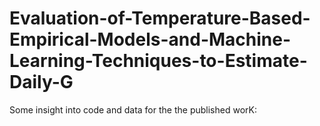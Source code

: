# Evaluation-of-Temperature-Based-Empirical-Models-and-Machine-Learning-Techniques-to-Estimate-Daily-G
Some insight into code and data for the the published worK:
